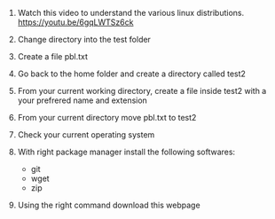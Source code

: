 1. Watch this video to understand the various linux distributions. https://youtu.be/6gqLWTSz6ck

2. Change directory into the test folder

3. Create a file pbl.txt

4. Go back to the home folder and create a directory called test2

5. From your current working directory, create a file inside test2 with a your prefrered name and extension

6. From your current directory move pbl.txt to test2

7. Check your current operating system

8. With right package manager install the following softwares:
    - git
    - wget
    - zip

9. Using the right command download this webpage